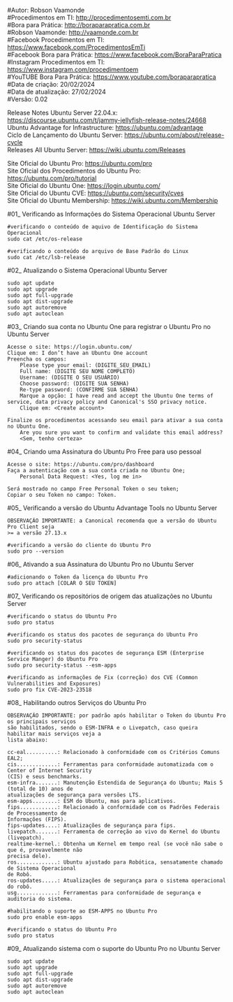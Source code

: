#Autor: Robson Vaamonde<br>
#Procedimentos em TI: http://procedimentosemti.com.br<br>
#Bora para Prática: http://boraparapratica.com.br<br>
#Robson Vaamonde: http://vaamonde.com.br<br>
#Facebook Procedimentos em TI: https://www.facebook.com/ProcedimentosEmTi<br>
#Facebook Bora para Prática: https://www.facebook.com/BoraParaPratica<br>
#Instagram Procedimentos em TI: https://www.instagram.com/procedimentoem<br>
#YouTUBE Bora Para Prática: https://www.youtube.com/boraparapratica<br>
#Data de criação: 20/02/2024<br>
#Data de atualização: 27/02/2024<br>
#Versão: 0.02<br>

Release Notes Ubuntu Server 22.04.x: https://discourse.ubuntu.com/t/jammy-jellyfish-release-notes/24668<br>
Ubuntu Advantage for Infrastructure: https://ubuntu.com/advantage<br>
Ciclo de Lançamento do Ubuntu Server: https://ubuntu.com/about/release-cycle<br>
Releases All Ubuntu Server: https://wiki.ubuntu.com/Releases

Site Oficial do Ubuntu Pro: https://ubuntu.com/pro<br>
Site Oficial dos Procedimentos do Ubuntu Pro: https://ubuntu.com/pro/tutorial<br>
Site Oficial do Ubuntu One: https://login.ubuntu.com/<br>
Site Oficial do Ubuntu CVE: https://ubuntu.com/security/cves<br>
Site Oficial do Ubuntu Membership: https://wiki.ubuntu.com/Membership

#01_ Verificando as Informações do Sistema Operacional Ubuntu Server<br>

	#verificando o conteúdo de aquivo de Identificação do Sistema Operacional
	sudo cat /etc/os-release

	#verificando o conteúdo do arquivo de Base Padrão do Linux
	sudo cat /etc/lsb-release

#02_ Atualizando o Sistema Operacional Ubuntu Server<br>

	sudo apt update
	sudo apt upgrade
	sudo apt full-upgrade
	sudo apt dist-upgrade
	sudo apt autoremove
	sudo apt autoclean

#03_ Criando sua conta no Ubuntu One para registrar o Ubuntu Pro no Ubuntu Server<br>

	Acesse o site: https://login.ubuntu.com/
	Clique em: I don’t have an Ubuntu One account
	Preencha os campos: 
		Please type your email: (DIGITE_SEU_EMAIL)
		Full name: (DIGITE SEU NOME COMPLETO)
		Username: (DIGITE O SEU USUÁRIO)
		Choose password: (DIGITE SUA SENHA)
		Re-type password: (CONFIRME SUA SENHA)
		Marque a opção: I have read and accept the Ubuntu One terms of service, data privacy policy and Canonical's SSO privacy notice.
		Clique em: <Create account>
	
	Finalize os procedimentos acessando seu email para ativar a sua conta no Ubuntu One.
		Are you sure you want to confirm and validate this email address?
		<Sem, tenho certeza>

#04_ Criando uma Assinatura do Ubuntu Pro Free para uso pessoal<br>

	Acesse o site: https://ubuntu.com/pro/dashboard
	Faça a autenticação com a sua conta criada no Ubuntu One;
		Personal Data Request: <Yes, log me in>
	
	Será mostrado no campo Free Personal Token o seu token;
	Copiar o seu Token no campo: Token.

#05_ Verificando a versão do Ubuntu Advantage Tools no Ubuntu Server<br>

	OBSERVAÇÃO IMPORTANTE: a Canonical recomenda que a versão do Ubuntu Pro Client seja 
	>= a versão 27.13.x

	#verificando a versão do cliente do Ubuntu Pro
	sudo pro --version

#06_ Ativando a sua Assinatura do Ubuntu Pro no Ubuntu Server<br>

	#adicionando o Token da licença do Ubuntu Pro
	sudo pro attach [COLAR O SEU TOKEN]

#07_ Verificando os repositórios de origem das atualizações no Ubuntu Server<br>

	#verificando o status do Ubuntu Pro
	sudo pro status

	#verificando os status dos pacotes de segurança do Ubuntu Pro
	sudo pro security-status

	#verificando os status dos pacotes de segurança ESM (Enterprise Service Manger) do Ubuntu Pro
	sudo pro security-status --esm-apps

	#verificando as informações de Fix (correção) dos CVE (Common Vulnerabilities and Exposures)
	sudo pro fix CVE-2023-23518

#08_ Habilitando outros Serviços do Ubuntu Pro<br>

	OBSERVAÇÃO IMPORTANTE: por padrão após habilitar o Token do Ubuntu Pro os principais serviços 
	são habilitados, sendo o ESM-INFRA e o Livepatch, caso queira habilitar mais serviços veja a 
	lista abaixo:

	cc-eal..........: Relacionado à conformidade com os Critérios Comuns EAL2;
	cis.............: Ferramentas para conformidade automatizada com o Center of Internet Security 
	(CIS) e seus benchmarks.
	esm-infra.......: Manutenção Estendida de Segurança do Ubuntu; Mais 5 (total de 10) anos de 
	atualizações de segurança para versões LTS.
	esm-apps........: ESM do Ubuntu, mas para aplicativos.
	fips............: Relacionado à conformidade com os Padrões Federais de Processamento de 
	Informações (FIPS).
	fips-updates....: Atualizações de segurança para fips.
	livepatch.......: Ferramenta de correção ao vivo do Kernel do Ubuntu (livepatch).
	realtime-kernel.: Obtenha um Kernel em tempo real (se você não sabe o que é, provavelmente não 
	precisa dele).
	ros.............: Ubuntu ajustado para Robótica, sensatamente chamado de Sistema Operacional 
	de Robô.
	ros-updates.....: Atualizações de segurança para o sistema operacional do robô.
	usg.............: Ferramentas para conformidade de segurança e auditoria do sistema.

	#habilitando o suporte ao ESM-APPS no Ubuntu Pro
	sudo pro enable esm-apps

	#verificando o status do Ubuntu Pro
	sudo pro status

#09_ Atualizando sistema com o suporte do Ubuntu Pro no Ubuntu Server<br>

	sudo apt update
	sudo apt upgrade
	sudo apt full-upgrade
	sudo apt dist-upgrade
	sudo apt autoremove
	sudo apt autoclean